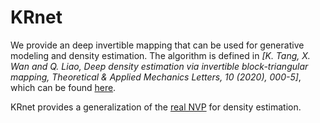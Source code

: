 # KRnet

We provide an deep invertible mapping that can be used for generative modeling and density estimation. The algorithm is defined in *[K. Tang, X. Wan and Q. Liao, Deep density estimation via invertible block-triangular mapping, Theoretical & Applied Mechanics Letters, 10 (2020), 000-5]*, which can be found  [here](https://www.math.lsu.edu/~xlwan/publication.html).

KRnet provides a generalization of the [real NVP](https://arxiv.org/abs/1605.08803) for density estimation. 

